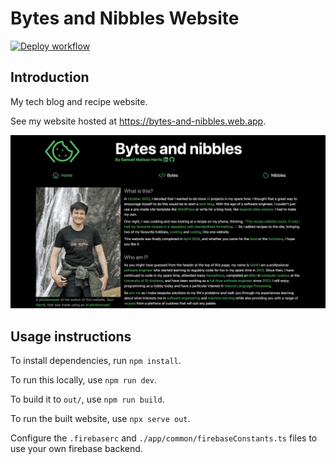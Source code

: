 # Bytes and Nibbles Website

[![Deploy workflow](https://github.com/Samuel-Harris/Bytes-and-Nibbles-Website/actions/workflows/deploy.yml/badge.svg)](https://github.com/Samuel-Harris/Bytes-and-Nibbles-Website/actions/workflows/deploy.yml)

## Introduction

My tech blog and recipe website.

See my website hosted at https://bytes-and-nibbles.web.app.

![A screenshot of the 1.0.0 version of the website](website_screenshot.png)

## Usage instructions

To install dependencies, run `npm install`.

To run this locally, use `npm run dev`.

To build it to `out/`, use `npm run build`.

To run the built website, use `npx serve out`.

Configure the `.firebaserc` and `./app/common/firebaseConstants.ts` files to use your own firebase backend.
